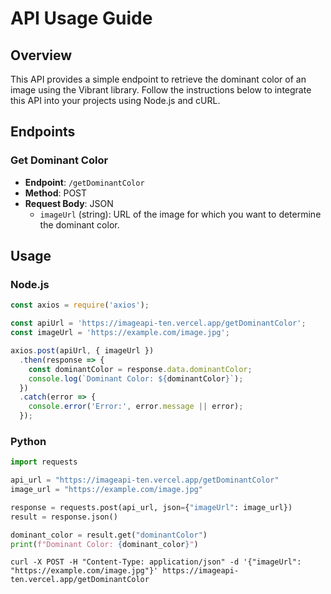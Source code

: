 # API Usage Guide

## Overview

This API provides a simple endpoint to retrieve the dominant color of an image using the Vibrant library. Follow the instructions below to integrate this API into your projects using Node.js and cURL.

## Endpoints

### Get Dominant Color

- **Endpoint**: `/getDominantColor`
- **Method**: POST
- **Request Body**: JSON
  - `imageUrl` (string): URL of the image for which you want to determine the dominant color.

## Usage

### Node.js

```javascript
const axios = require('axios');

const apiUrl = 'https://imageapi-ten.vercel.app/getDominantColor';
const imageUrl = 'https://example.com/image.jpg';

axios.post(apiUrl, { imageUrl })
  .then(response => {
    const dominantColor = response.data.dominantColor;
    console.log(`Dominant Color: ${dominantColor}`);
  })
  .catch(error => {
    console.error('Error:', error.message || error);
  });
```
### Python

```python
import requests

api_url = "https://imageapi-ten.vercel.app/getDominantColor"
image_url = "https://example.com/image.jpg"

response = requests.post(api_url, json={"imageUrl": image_url})
result = response.json()

dominant_color = result.get("dominantColor")
print(f"Dominant Color: {dominant_color}")
```

```curl
curl -X POST -H "Content-Type: application/json" -d '{"imageUrl": "https://example.com/image.jpg"}' https://imageapi-ten.vercel.app/getDominantColor

